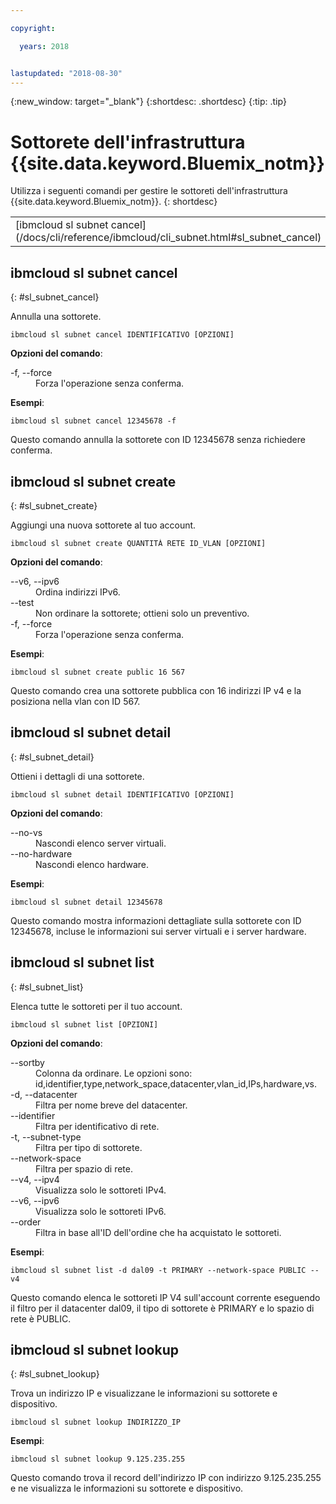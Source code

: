 ```yaml
---

copyright:

  years: 2018


lastupdated: "2018-08-30"
---
```


{:new_window: target="_blank"}
{:shortdesc: .shortdesc}
{:tip: .tip}

# Sottorete dell'infrastruttura {{site.data.keyword.Bluemix_notm}} 

Utilizza i seguenti comandi per gestire le sottoreti dell'infrastruttura {{site.data.keyword.Bluemix_notm}}.
{: shortdesc}

<table summary="Comandi della sottorete dell'infrastruttura {{site.data.keyword.Bluemix_notm}} riportati in ordine alfabetico con dei link a ulteriori informazioni sul comando">
 <thead>
 </thead>
 <tbody>
 <tr>
 <td>[ibmcloud sl subnet cancel](/docs/cli/reference/ibmcloud/cli_subnet.html#sl_subnet_cancel)</td>
 <td>[ibmcloud sl subnet create](/docs/cli/reference/ibmcloud/cli_subnet.html#sl_subnet_create)</td>
 <td>[ibmcloud sl subnet detail](/docs/cli/reference/ibmcloud/cli_subnet.html#sl_subnet_detail)</td>
 <td>[ibmcloud sl subnet list](/docs/cli/reference/ibmcloud/cli_subnet.html#sl_subnet_list)</td>
 <td>[ibmcloud sl subnet lookup](/docs/cli/reference/ibmcloud/cli_subnet.html#sl_subnet_lookup)</td>
 </tr>
   </tbody>
 </table>

 ## ibmcloud sl subnet cancel
{: #sl_subnet_cancel}

Annulla una sottorete.
```
ibmcloud sl subnet cancel IDENTIFICATIVO [OPZIONI]
```

<strong>Opzioni del comando</strong>:
<dl>
<dt>-f, --force</dt>
<dd>Forza l'operazione senza conferma.</dd>
</dl>

**Esempi**:
```
ibmcloud sl subnet cancel 12345678 -f
```
Questo comando annulla la sottorete con ID 12345678 senza richiedere conferma.

## ibmcloud sl subnet create
{: #sl_subnet_create}

Aggiungi una nuova sottorete al tuo account.
```
ibmcloud sl subnet create QUANTITÀ RETE ID_VLAN [OPZIONI]
```

<strong>Opzioni del comando</strong>:
<dl>
<dt>--v6, --ipv6</dt>
<dd>Ordina indirizzi IPv6.</dd>
<dt>--test</dt>
<dd>Non ordinare la sottorete; ottieni solo un preventivo.</dd>
<dt>-f, --force</dt>
<dd>Forza l'operazione senza conferma.</dd>
</dl>

**Esempi**:
```
ibmcloud sl subnet create public 16 567
```
Questo comando crea una sottorete pubblica con 16 indirizzi IP v4 e la posiziona nella vlan con ID 567.

## ibmcloud sl subnet detail
{: #sl_subnet_detail}

Ottieni i dettagli di una sottorete.
```
ibmcloud sl subnet detail IDENTIFICATIVO [OPZIONI]
```

<strong>Opzioni del comando</strong>:
<dl>
<dt>--no-vs</dt>
<dd>Nascondi elenco server virtuali.</dd>
<dt>--no-hardware</dt>
<dd>Nascondi elenco hardware.</dd>
</dl>

**Esempi**:
```
ibmcloud sl subnet detail 12345678
```
Questo comando mostra informazioni dettagliate sulla sottorete con ID 12345678, incluse le informazioni sui server virtuali e i server hardware.

## ibmcloud sl subnet list
{: #sl_subnet_list}

Elenca tutte le sottoreti per il tuo account.
```
ibmcloud sl subnet list [OPZIONI]
```

<strong>Opzioni del comando</strong>:
<dl>
<dt>--sortby</dt>
<dd>Colonna da ordinare. Le opzioni sono: id,identifier,type,network_space,datacenter,vlan_id,IPs,hardware,vs.</dd>
<dt>-d, --datacenter</dt>
<dd>Filtra per nome breve del datacenter.</dd>
<dt>--identifier</dt>
<dd>Filtra per identificativo di rete.</dd>
<dt>-t, --subnet-type</dt>
<dd>Filtra per tipo di sottorete.</dd>
<dt>--network-space</dt>
<dd>Filtra per spazio di rete.</dd>
<dt>--v4, --ipv4</dt>
<dd>Visualizza solo le sottoreti IPv4.</dd>
<dt>--v6, --ipv6</dt>
<dd>Visualizza solo le sottoreti IPv6.</dd>
<dt>--order</dt>
<dd>Filtra in base all'ID dell'ordine che ha acquistato le sottoreti.</dd>
</dl>

**Esempi**:
```
ibmcloud sl subnet list -d dal09 -t PRIMARY --network-space PUBLIC --v4
```
Questo comando elenca le sottoreti IP V4 sull'account corrente eseguendo il filtro per il datacenter dal09, il tipo di sottorete è PRIMARY e lo spazio di rete è PUBLIC.

## ibmcloud sl subnet lookup
{: #sl_subnet_lookup}

Trova un indirizzo IP e visualizzane le informazioni su sottorete e dispositivo.
```
ibmcloud sl subnet lookup INDIRIZZO_IP
```


**Esempi**:
```
ibmcloud sl subnet lookup 9.125.235.255
```
Questo comando trova il record dell'indirizzo IP con indirizzo 9.125.235.255 e ne visualizza le informazioni su sottorete e dispositivo.
